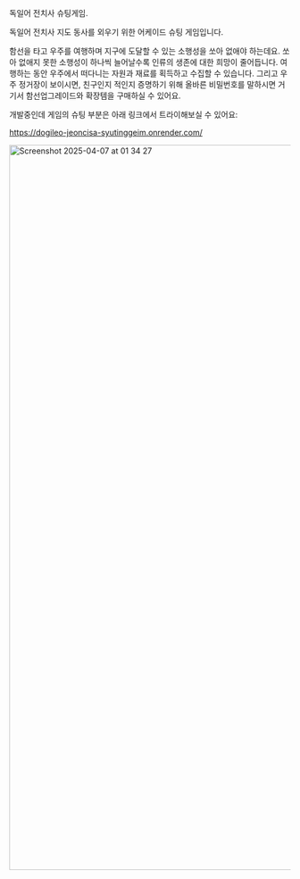 독일어 전치사 슈팅게임.

독일어 전치사 지도 동사를 외우기 위한 어케이드 슈팅 게임입니다.

함선을 타고 우주를 여행하며 지구에 도달할 수 있는 소행성을 쏘아 없애야 하는데요.
쏘아 없애지 못한 소행성이 하나씩 늘어날수록 인류의 생존에 대한 희망이 줄어듭니다.
여행하는 동안 우주에서 떠다니는 자원과 재료를 획득하고 수집할 수 있습니다.
그리고 우주 정거장이 보이시면, 친구인지 적인지 증명하기 위해 올바른 비밀번호를 말하시면 거기서 함선업그레이드와 확장템을 구매하실 수 있어요.

개발중인데 게임의 슈팅 부분은 아래 링크에서 트라이해보실 수 있어요:

https://dogileo-jeoncisa-syutinggeim.onrender.com/

<img width="1300" alt="Screenshot 2025-04-07 at 01 34 27" src="https://github.com/user-attachments/assets/905eab7f-bf88-4a56-98ce-58899a273116" />

